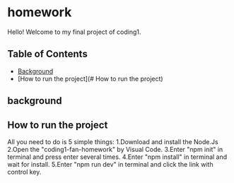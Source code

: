 # homework
Hello! Welcome to my final project of coding1.
## Table of Contents

- [Background](#background)
- [How to run the project](# How to run the project)

## background


## How to run the project
All you need to do is 5 simple things:
1.Download and install the Node.Js
2.Open the "coding1-fan-homework" by Visual Code.
3.Enter "npm init" in terminal and press enter several times.
4.Enter "npm install" in terminal and wait for install.
5.Enter "npm run dev" in terminal and click the link with control key.

